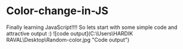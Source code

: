 # Color-change-in-JS
Finally learning JavaScript!!!! So lets start with some simple code and  attractive output  :)
![code output](C:\Users\HARDIK RAVAL\Desktop\Random-color.jpg "Code output")





